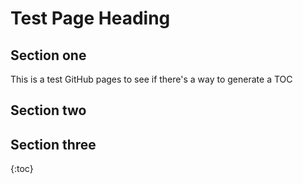 # Test Page Heading

## Section one

This is a test GitHub pages to see if there's a way to generate a TOC

## Section two


## Section three

{:toc}
